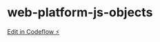 # web-platform-js-objects

[Edit in Codeflow ⚡️](https://stackblitz.com/~/github.com/pranavaselva/web-platform-js-objects)